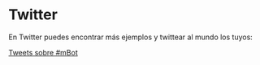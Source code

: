 
# Twitter

En Twitter puedes encontrar más ejemplos y twittear al mundo los tuyos:

<a class="twitter-timeline"  href="https://twitter.com/hashtag/mBot" data-widget-id="950713074406838272">Tweets sobre #mBot</a>

<script>!function(d,s,id){var js,fjs=d.getElementsByTagName(s)[0],p=/^http:/.test(d.location)?'http':'https';if(!d.getElementById(id)){js=d.createElement(s);js.id=id;js.src=p+"://platform.twitter.com/widgets.js";fjs.parentNode.insertBefore(js,fjs);}}(document,"script","twitter-wjs");</script>
          
